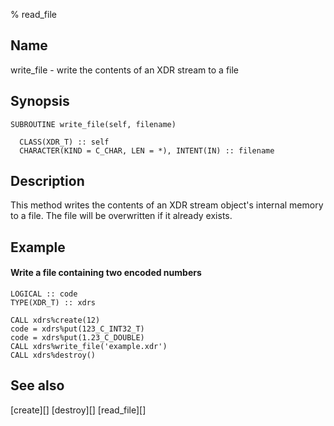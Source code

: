 % read_file


Name
----

write_file - write the contents of an XDR stream to a file


Synopsis
--------

~~~{.synopsis}
SUBROUTINE write_file(self, filename)

  CLASS(XDR_T) :: self
  CHARACTER(KIND = C_CHAR, LEN = *), INTENT(IN) :: filename
~~~


Description
-----------

This method writes the contents of an XDR stream object's internal memory to a
file.  The file will be overwritten if it already exists.


Example
-------

#### Write a file containing two encoded numbers

~~~{.example}
LOGICAL :: code
TYPE(XDR_T) :: xdrs

CALL xdrs%create(12)
code = xdrs%put(123_C_INT32_T)
code = xdrs%put(1.23_C_DOUBLE)
CALL xdrs%write_file('example.xdr')
CALL xdrs%destroy()
~~~


See also
--------

[create][]
[destroy][]
[read_file][]
